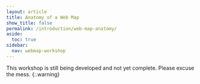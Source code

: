 ```yaml
---
layout: article
title: Anatomy of a Web Map
show_title: false
permalink: /introduction/web-map-anatomy/
aside:
  toc: true
sidebar:
  nav: webmap-workshop
---
```


This workshop is still being developed and not yet complete. Please excuse the mess.
{:.warning}

